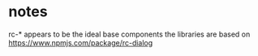 
# notes
rc-* appears to be the ideal base components the libraries are based on
https://www.npmjs.com/package/rc-dialog
